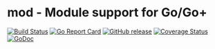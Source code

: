 mod - Module support for Go/Go+
=====

[![Build Status](https://github.com/goplus/mod/actions/workflows/go.yml/badge.svg)](https://github.com/goplus/mod/actions/workflows/go.yml)
[![Go Report Card](https://goreportcard.com/badge/github.com/goplus/mod)](https://goreportcard.com/report/github.com/goplus/mod)
[![GitHub release](https://img.shields.io/github/v/tag/goplus/mod.svg?label=release)](https://github.com/goplus/mod/releases)
[![Coverage Status](https://codecov.io/gh/goplus/mod/branch/main/graph/badge.svg)](https://codecov.io/gh/goplus/mod)
[![GoDoc](https://pkg.go.dev/badge/github.com/goplus/mod.svg)](https://pkg.go.dev/mod/github.com/goplus/mod)
